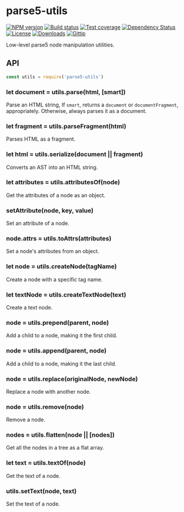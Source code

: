 
# parse5-utils

[![NPM version][npm-image]][npm-url]
[![Build status][travis-image]][travis-url]
[![Test coverage][coveralls-image]][coveralls-url]
[![Dependency Status][david-image]][david-url]
[![License][license-image]][license-url]
[![Downloads][downloads-image]][downloads-url]
[![Gittip][gittip-image]][gittip-url]

Low-level parse5 node manipulation utilities.

## API

```js
const utils = require('parse5-utils')
```

### let document = utils.parse(html, [smart])

Parse an HTML string,
If `smart`, returns a `document` or `documentFragment`, appropriately.
Otherwise, always parses it as a document.

### let fragment = utils.parseFragment(html)

Parses HTML as a fragment.

### let html = utils.serialize(document || fragment)

Converts an AST into an HTML string.

### let attributes = utils.attributesOf(node)

Get the attributes of a node as an object.

### setAttribute(node, key, value)

Set an attribute of a node.

### node.attrs = utils.toAttrs(attributes)

Set a node's attributes from an object.

### let node = utils.createNode(tagName)

Create a node with a specific tag name.

### let textNode = utils.createTextNode(text)

Create a text node.

### node = utils.prepend(parent, node)

Add a child to a node, making it the first child.

### node = utils.append(parent, node)

Add a child to a node, making it the last child.

### node = utils.replace(originalNode, newNode)

Replace a node with another node.

### node = utils.remove(node)

Remove a node.

### nodes = utils.flatten(node || [nodes])

Get all the nodes in a tree as a flat array.

### let text = utils.textOf(node)

Get the text of a node.

### utils.setText(node, text)

Set the text of a node.

[npm-image]: https://img.shields.io/npm/v/parse5-utils.svg?style=flat-square
[npm-url]: https://npmjs.org/package/parse5-utils
[github-tag]: http://img.shields.io/github/tag/webdeps/parse5-utils.svg?style=flat-square
[github-url]: https://github.com/webdeps/parse5-utils/tags
[travis-image]: https://img.shields.io/travis/webdeps/parse5-utils.svg?style=flat-square
[travis-url]: https://travis-ci.org/webdeps/parse5-utils
[coveralls-image]: https://img.shields.io/coveralls/webdeps/parse5-utils.svg?style=flat-square
[coveralls-url]: https://coveralls.io/r/webdeps/parse5-utils
[david-image]: http://img.shields.io/david/webdeps/parse5-utils.svg?style=flat-square
[david-url]: https://david-dm.org/webdeps/parse5-utils
[license-image]: http://img.shields.io/npm/l/parse5-utils.svg?style=flat-square
[license-url]: LICENSE
[downloads-image]: http://img.shields.io/npm/dm/parse5-utils.svg?style=flat-square
[downloads-url]: https://npmjs.org/package/parse5-utils
[gittip-image]: https://img.shields.io/gratipay/jonathanong.svg?style=flat-square
[gittip-url]: https://gratipay.com/jonathanong/
